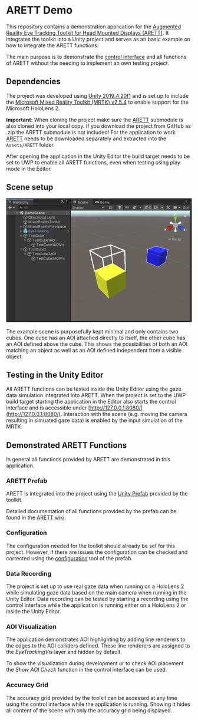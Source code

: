 # ARETT Demo

This repository contains a demonstration application for the [Augmented Reality Eye Tracking Toolkit for Head Mounted Displays (ARETT)](https://github.com/AR-Eye-Tracking-Toolkit/ARETT). It integrates the toolkit into a Unity project and serves as an basic example on how to integrate the ARETT functions.

The main purpose is to demonstrate the [control interface](https://github.com/AR-Eye-Tracking-Toolkit/ARETT/wiki/Control-Interface) and all functions of ARETT without the needing to implement an own testing project.

## Dependencies

The project was developed using [Unity 2019.4.20f1](https://unity3d.com/unity/whats-new/2019.4.20) and is set up to include the [Microsoft Mixed Reality Toolkit (MRTK) v2.5.4](https://github.com/microsoft/MixedRealityToolkit-Unity/releases/tag/v2.5.4) to enable support for the Microsoft HoloLens 2.

**Important:** When cloning the project make sure the [ARETT](https://github.com/AR-Eye-Tracking-Toolkit/ARETT) submodule is also cloned into your local copy. If you download the project from GitHub as .zip the ARETT submodule is not included! For the application to work [ARETT](https://github.com/AR-Eye-Tracking-Toolkit/ARETT) needs to be downloaded separately and extracted into the `Assets/ARETT` folder.

After opening the application in the Unity Editor the build target needs to be set to UWP to enable all ARETT functions, even when testing using play mode in the Editor.


## Scene setup

![](SceneSetup.png)

The example scene is purposefully kept minimal and only contains two cubes. One cube has an AOI attached directly to itself, the other cube has an AOI defined above the cube. This shows the possibilities of both an AOI matching an object as well as an AOI defined independent from a visible object.


## Testing in the Unity Editor

All ARETT functions can be tested inside the Unity Editor using the gaze data simulation integrated into ARETT. When the project is set to the UWP build target starting the application in the Editor also starts the control interface and is accessible under [http://127.0.0.1:8080/](http://127.0.0.1:8080/). Interaction with the scene (e.g. moving the camera resulting in simuated gaze data) is enabled by the input simulation of the MRTK.


## Demonstrated ARETT Functions

In general all functions provided by ARETT are demonstrated in this application.

### ARETT Prefab

ARETT is integrated into the project using the [Unity Prefab](https://github.com/AR-Eye-Tracking-Toolkit/ARETT/wiki/Eye-Tracking-Prefab/Prefab-Overview) provided by the toolkit.

Detailed documentation of all functions provided by the prefab can be found in the [ARETT wiki](https://github.com/AR-Eye-Tracking-Toolkit/ARETT/wiki/Eye-Tracking-Prefab/Prefab-Overview).

### Configuration

The configuration needed for the toolkit should already be set for this project. However, if there are issues the configuration can be checked and corrected using the [configuration](https://github.com/AR-Eye-Tracking-Toolkit/ARETT/wiki/Eye-Tracking-Prefab/Configuration) tool of the prefab.

### Data Recording

The project is set up to use real gaze data when running on a HoloLens 2 while simulating gaze data based on the main camera when running in the Unity Editor. Data recording can be tested by starting a recording using the control interface while the application is running either on a HoloLens 2 or inside the Unity Editor.

### AOI Visualization

The application demonstrates AOI highlighting by adding line renderers to the edges to the AOI colliders defined. These line renderers are assigned to the _EyeTrackingVis_ layer and hidden by default.

To show the visualization during development or to check AOI placement the _Show AOI Check_ function in the control interface can be used.

### Accuracy Grid

The accuracy grid provided by the toolkit can be accessed at any time using the control interface while the application is running. Showing it hides all content of the scene with only the accuracy grid being displayed.

